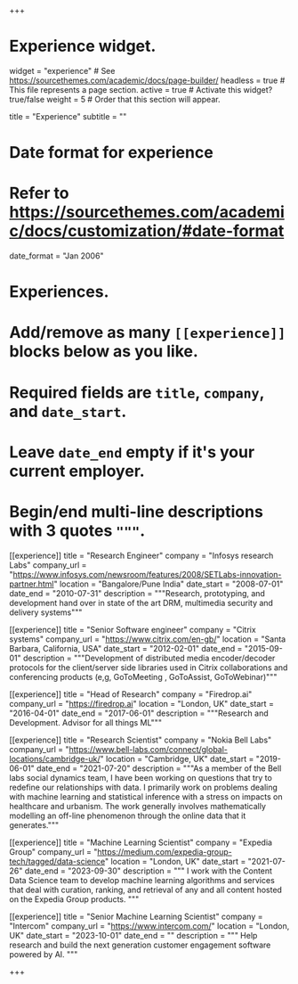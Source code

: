 +++
# Experience widget.
widget = "experience"  # See https://sourcethemes.com/academic/docs/page-builder/
headless = true  # This file represents a page section.
active = true  # Activate this widget? true/false
weight = 5  # Order that this section will appear.

title = "Experience"
subtitle = ""

# Date format for experience
#   Refer to https://sourcethemes.com/academic/docs/customization/#date-format
date_format = "Jan 2006"

# Experiences.
#   Add/remove as many `[[experience]]` blocks below as you like.
#   Required fields are `title`, `company`, and `date_start`.
#   Leave `date_end` empty if it's your current employer.
#   Begin/end multi-line descriptions with 3 quotes `"""`.

[[experience]]
  title = "Research Engineer"
  company = "Infosys research Labs"
  company_url = "https://www.infosys.com/newsroom/features/2008/SETLabs-innovation-partner.html"
  location = "Bangalore/Pune India"
  date_start = "2008-07-01"
  date_end = "2010-07-31"
  description = """Research, prototyping, and development hand over in state of the art DRM, multimedia security and delivery systems"""

[[experience]]
  title = "Senior Software engineer"
  company = "Citrix systems"
  company_url = "https://www.citrix.com/en-gb/"
  location = "Santa Barbara, California, USA"
  date_start = "2012-02-01"
  date_end = "2015-09-01"
  description = """Development of distributed media encoder/decoder protocols for the client/server side libraries used in Citrix collaborations and conferencing products (e,g, GoToMeeting , GoToAssist, GoToWebinar)"""

[[experience]]
  title = "Head of Research"
  company = "Firedrop.ai"
  company_url = "https://firedrop.ai"
  location = "London, UK"
  date_start = "2016-04-01"
  date_end = "2017-06-01"
  description = """Research and Development. Advisor for all things ML"""

[[experience]]
  title = "Research Scientist"
  company = "Nokia Bell Labs"
  company_url = "https://www.bell-labs.com/connect/global-locations/cambridge-uk/"
  location = "Cambridge, UK"
  date_start = "2019-06-01"
  date_end = "2021-07-20"
  description = """As a member of the Bell labs social dynamics team, I have been working on questions that try to redefine our relationships with data. I primarily work on problems dealing with machine learning and statistical inference with a stress on impacts on healthcare and urbanism. The work generally involves mathematically modelling an off-line phenomenon through the online data that it generates."""

[[experience]]
  title = "Machine Learning Scientist"
  company = "Expedia Group"
  company_url = "https://medium.com/expedia-group-tech/tagged/data-science"
  location = "London, UK"
  date_start = "2021-07-26"
  date_end = "2023-09-30"
  description = """ I work with the Content Data Science team to develop machine learning algorithms and services that deal with curation, ranking, and retrieval of any and all content hosted on the Expedia Group products. """

[[experience]]
  title = "Senior Machine Learning Scientist"
  company = "Intercom"
  company_url = "https://www.intercom.com/"
  location = "London, UK"
  date_start = "2023-10-01"
  date_end = ""
  description = """ Help research and build the next generation customer engagement software powered by AI. """


+++
